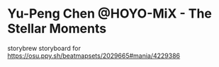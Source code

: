 ﻿# Yu-Peng Chen @HOYO-MiX - The Stellar Moments

storybrew storyboard for <https://osu.ppy.sh/beatmapsets/2029665#mania/4229386>
